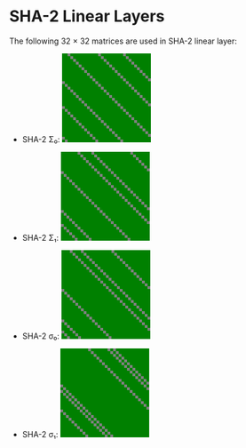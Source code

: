 # SHA-2 Linear Layers
The following  32 × 32  matrices are used in SHA-2 linear layer:

* SHA-2 Σ₀: <img src="./SHA2.SIGMA0.png" alt="SHA-2 Σ₀" width="160"/>

* SHA-2 Σ₁: <img src="./SHA2.SIGMA1.png" alt="SHA-2 Σ₁" width="160"/>

* SHA-2 σ₀: <img src="./SHA2.SIGMA_0.png" alt="SHA-2 σ₀" width="160"/>

* SHA-2 σ₁: <img src="./SHA2.SIGMA_1.png" alt="SHA-2 σ₁" width="160"/>
